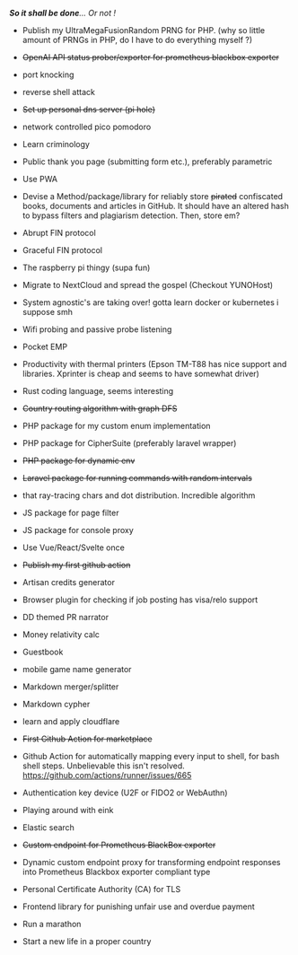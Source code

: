  _**So it shall be done**... Or not !_

 - Publish my UltraMegaFusionRandom PRNG for PHP. (why so little amount of PRNGs in PHP, do I have to do everything myself ?)
 - ~~OpenAI API status prober/exporter for prometheus blackbox exporter~~
 - port knocking
 - reverse shell attack
 - ~~Set up personal dns server (pi hole)~~
 - network controlled pico pomodoro
 - Learn criminology
 - Public thank you page (submitting form etc.), preferably parametric
 - Use PWA 
 - Devise a Method/package/library for reliably store ~~pirated~~ confiscated books, documents and articles in GitHub. It should have an altered hash to bypass filters and plagiarism detection. Then, store em?
 - Abrupt FIN protocol
 - Graceful FIN protocol
 - The raspberry pi thingy (supa fun)
 - Migrate to NextCloud and spread the gospel (Checkout YUNOHost)
 - System agnostic's are taking over! gotta learn docker or kubernetes i suppose smh
 - Wifi probing and passive probe listening
 - Pocket EMP
 - Productivity with thermal printers (Epson TM-T88 has nice support and libraries. Xprinter is cheap and seems to have somewhat driver)
 - Rust coding language, seems interesting
 - ~~Country routing algorithm with graph DFS~~
 - PHP package for my custom enum implementation
 - PHP package for CipherSuite (preferably laravel wrapper)
 - ~~PHP package for dynamic env~~
 - ~~Laravel package for running commands with random intervals~~
 - that ray-tracing chars and dot distribution. Incredible algorithm 
 - JS package for page filter
 - JS package for console proxy
 - Use Vue/React/Svelte once
 - ~~Publish my first github action~~
 - Artisan credits generator
 - Browser plugin for checking if job posting has visa/relo support
 - DD themed PR narrator
 - Money relativity calc
 - Guestbook

 - mobile game name generator
 - Markdown merger/splitter
 - Markdown cypher
 - learn and apply cloudflare 

 - ~~First Github Action for marketplace~~
 - Github Action for automatically mapping every input to shell, for bash shell steps. Unbelievable this isn't resolved. https://github.com/actions/runner/issues/665

 - Authentication key device (U2F or FIDO2 or WebAuthn)
 - Playing around with eink 
 - Elastic search

 - ~~Custom endpoint for Prometheus BlackBox exporter~~
 - Dynamic custom endpoint proxy for transforming endpoint responses into Prometheus Blackbox exporter compliant type


 - Personal Certificate Authority (CA) for TLS


 - Frontend library for punishing unfair use and overdue payment


 - Run a marathon

 - Start a new life in a proper country 

